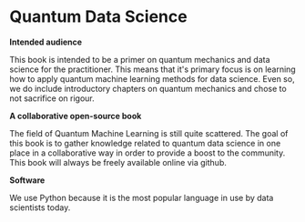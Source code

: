 # Quantum Data Science

**Intended audience**

This book is intended to be a primer on quantum mechanics and data science for the practitioner. This means that it's primary focus is on learning how to apply quantum machine learning methods for data science. Even so, we do include introductory chapters on quantum mechanics and chose to not sacrifice on rigour.

**A collaborative open-source book**

The field of Quantum Machine Learning is still quite scattered. The goal of this book is to gather knowledge related to quantum data science in one place in a  collaborative way in order to provide a boost to the community. This book will always be freely available online via github.

**Software**

We use Python because it is the most popular language in use by data scientists today.

